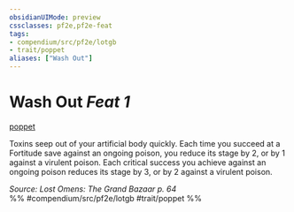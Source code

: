 ```yaml
---
obsidianUIMode: preview
cssclasses: pf2e,pf2e-feat
tags:
- compendium/src/pf2e/lotgb
- trait/poppet
aliases: ["Wash Out"]
---
```

# Wash Out  *Feat 1*  
[poppet](rules/traits/poppet-lotgb.md "Poppet Ancestry & Heritage Trait")  


Toxins seep out of your artificial body quickly. Each time you succeed at a Fortitude save against an ongoing poison, you reduce its stage by 2, or by 1 against a virulent poison. Each critical success you achieve against an ongoing poison reduces its stage by 3, or by 2 against a virulent poison.

*Source: Lost Omens: The Grand Bazaar p. 64*  
%% #compendium/src/pf2e/lotgb #trait/poppet %%